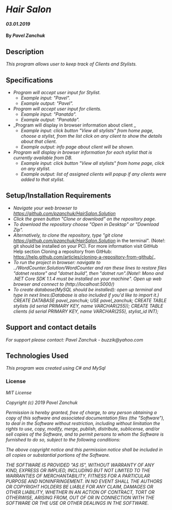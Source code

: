 # _Hair Salon_

#### _03.01.2019_

#### By _**Pavel Zanchuk**_

## Description

_This program allows user to keep track of Clients and Stylists._

## Specifications

* _Program will accept user input for Stylist._
  * _Example input: "Pavel"._
  * _Example output: "Pavel"._
* _Program will accept user input for clients._
  * _Example input: "Panatda"._
  * _Example output: "Panatda"._
* _Program will display in browser information about client _
  * _Example input: click button "View all stylists" from home page, choose a stylist, from the list click on any client to show the details about that client._
  * _Example output: info page about client will be shown._
* _Program will display in browser information for each stylist that is currently available from DB._
  * _Example input: click button "View all stylists" from home page, click on any stylist._
  * _Example output: list of assigned clients will popup if any clients were added to that stylist._


## Setup/Installation Requirements
* _Navigate your web browser to https://github.com/pzanchuk/HairSalon.Solution_
* _Click the green button "Clone or download" on the repository page._
* _To download the repository choose "Open in Desktop" or "Download Zip"._
* _Alternatively, to clone the repository, type "git clone https://github.com/pzanchuk/HairSalon.Solution_ in the terminal". (Note!: git should be installed on your PC).  For more information visit GitHub Help section Cloning a repository from GitHub:
https://help.github.com/articles/cloning-a-repository-from-github/_
* _To run the project in browser: navigate to ../WordCounter.Solution/WordCounter and ran these lines to restore files "dotnet restore" and "dotnet build", then "dotnet run".(Note!: Mono and .NET Core SDK 1.1.4 must be installed on your machine". Open up web browser and connect to (http://localhost:5000/)_
* _To create database(MySQL should be installed): open up terminal and type in next lines:(Database is also included if you'd like to import it.)
CREATE DATABASE pavel_zanchuk;
USE pavel_zanchuk;
CREATE TABLE stylists (id serial PRIMARY KEY, name VARCHAR(255));
CREATE TABLE clients (id serial PRIMARY KEY, name VARCHAR(255), stylist_id INT);_

## Support and contact details

_For support please contact:_
_Pavel Zanchuk - buzzik@yahoo.com_

## Technologies Used

_This program was created using C# and MySql_

### License

*MIT License*

*Copyright (c) 2019 Pavel Zanchuk*

*Permission is hereby granted, free of charge, to any person obtaining a copy of this software and associated documentation files (the "Software"), to deal in the Software without restriction, including without limitation the rights to use, copy, modify, merge, publish, distribute, sublicense, and/or sell copies of the Software, and to permit persons to whom the Software is furnished to do so, subject to the following conditions:*

*The above copyright notice and this permission notice shall be included in all copies or substantial portions of the Software.*

*THE SOFTWARE IS PROVIDED "AS IS", WITHOUT WARRANTY OF ANY KIND, EXPRESS OR IMPLIED, INCLUDING BUT NOT LIMITED TO THE WARRANTIES OF MERCHANTABILITY, FITNESS FOR A PARTICULAR PURPOSE AND NONINFRINGEMENT. IN NO EVENT SHALL THE AUTHORS OR COPYRIGHT HOLDERS BE LIABLE FOR ANY CLAIM, DAMAGES OR OTHER LIABILITY, WHETHER IN AN ACTION OF CONTRACT, TORT OR OTHERWISE, ARISING FROM, OUT OF OR IN CONNECTION WITH THE SOFTWARE OR THE USE OR OTHER DEALINGS IN THE SOFTWARE.*
